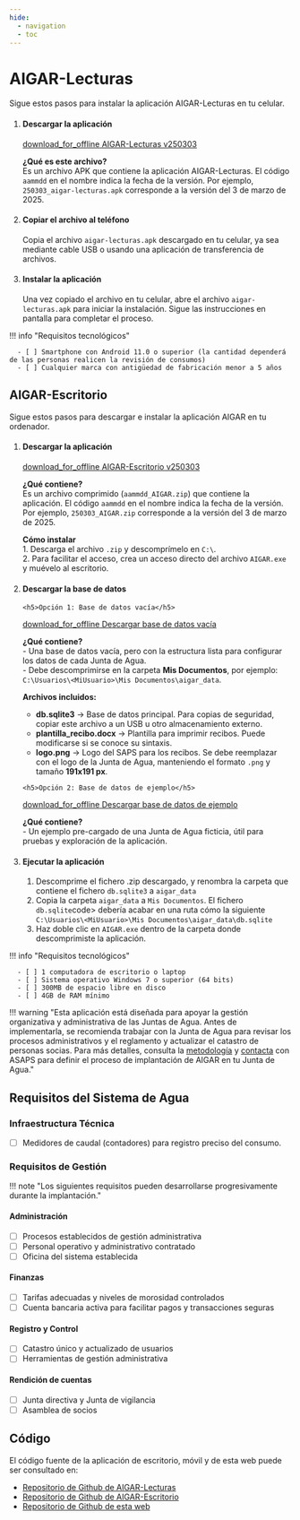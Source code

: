```yaml
---
hide:
  - navigation
  - toc
---
```


# AIGAR-Lecturas

Sigue estos pasos para instalar la aplicación AIGAR-Lecturas en tu celular.

<ol>
  <li>
    <h4>Descargar la aplicación</h4>
    <a href="https://github.com/iCarto/aigar-web/releases/download/250303/250303_aigar-lecturas.apk" class="downloads__link">
      <span class="material-symbols-outlined">download_for_offline</span> AIGAR-Lecturas v250303
    </a>
    <p>
      <strong>¿Qué es este archivo?</strong><br>
      Es un archivo APK que contiene la aplicación AIGAR-Lecturas. El código <code>aammdd</code> en el nombre indica la fecha de la versión. Por ejemplo, <code>250303_aigar-lecturas.apk</code> corresponde a la versión del 3 de marzo de 2025.
    </p>
  </li>

  <li>
    <h4>Copiar el archivo al teléfono</h4>
    <p>
      Copia el archivo <code>aigar-lecturas.apk</code> descargado en tu celular, ya sea mediante cable USB o usando una aplicación de transferencia de archivos.
    </p>
  </li>

  <li>
    <h4>Instalar la aplicación</h4>
    <p>
      Una vez copiado el archivo en tu celular, abre el archivo <code>aigar-lecturas.apk</code> para iniciar la instalación. Sigue las instrucciones en pantalla para completar el proceso.
    </p>
  </li>
</ol>

!!! info "Requisitos tecnológicos"

      - [ ] Smartphone con Android 11.0 o superior (la cantidad dependerá de las personas realicen la revisión de consumos)
      - [ ] Cualquier marca con antigüedad de fabricación menor a 5 años

## AIGAR-Escritorio

Sigue estos pasos para descargar e instalar la aplicación AIGAR en tu ordenador.

<ol>
  <li>
    <h4>Descargar la aplicación</h4>
    <a href="https://github.com/iCarto/aigar-web/releases/download/250303/250303_aigar.zip" class="downloads__link"><span class="material-symbols-outlined">download_for_offline</span> AIGAR-Escritorio v250303</a>
    <p>
      <strong>¿Qué contiene?</strong><br>
      Es un archivo comprimido (<code>aammdd_AIGAR.zip</code>) que contiene la aplicación.
      El código <code>aammdd</code> en el nombre indica la fecha de la versión.
      Por ejemplo, <code>250303_AIGAR.zip</code> corresponde a la versión del 3 de marzo de 2025.
    </p>
    <p>
      <strong>Cómo instalar</strong><br>
      1. Descarga el archivo <code>.zip</code> y descomprímelo en <code>C:\</code>.<br>
      2. Para facilitar el acceso, crea un acceso directo del archivo <code>AIGAR.exe</code> y muévelo al escritorio.
    </p>
  </li>

  <li>
    <h4>Descargar la base de datos</h4>

    <h5>Opción 1: Base de datos vacía</h5>

<a href="https://github.com/iCarto/aigar-web/releases/download/250303/250303_aigar_data.zip" class="downloads__link"><span class="material-symbols-outlined">download_for_offline</span> Descargar base de datos vacía</a>

<p>
<strong>¿Qué contiene?</strong><br> - Una base de datos vacía, pero con la estructura lista para configurar los datos de cada Junta de Agua.<br> - Debe descomprimirse en la carpeta <strong>Mis Documentos</strong>, por ejemplo:
<code>C:\Usuarios\&lt;MiUsuario&gt;\Mis Documentos\aigar_data</code>.
</p>
<p><strong>Archivos incluidos:</strong></p>
<ul>
<li><strong>db.sqlite3</strong> → Base de datos principal. Para copias de seguridad, copiar este archivo a un USB u otro almacenamiento externo.</li>
<li><strong>plantilla_recibo.docx</strong> → Plantilla para imprimir recibos. Puede modificarse si se conoce su sintaxis.</li>
<li><strong>logo.png</strong> → Logo del SAPS para los recibos. Se debe reemplazar con el logo de la Junta de Agua, manteniendo el formato <code>.png</code> y tamaño <strong>191x191 px</strong>.</li>
</ul>

    <h5>Opción 2: Base de datos de ejemplo</h5>

<a href="https://github.com/iCarto/aigar-web/releases/download/250303/aigar_data_ejemplo.zip" class="downloads__link"><span class="material-symbols-outlined">download_for_offline</span> Descargar base de datos de ejemplo</a>

<p>
<strong>¿Qué contiene?</strong><br> - Un ejemplo pre-cargado de una Junta de Agua ficticia, útil para pruebas y exploración de la aplicación.
</p>

  </li>

  <li>
    <h4>Ejecutar la aplicación</h4>
    <ol>
      <li>Descomprime el fichero .zip descargado, y renombra la carpeta que contiene el fichero <code>db.sqlite3</code> a <code>aigar_data</code></li>
      <li>Copia la carpeta <code>aigar_data</code> a <code>Mis Documentos</code>. El fichero <code>db.sqlite</code>code> debería acabar en una ruta cómo la siguiente <code>C:\Usuarios\&lt;MiUsuario&gt;\Mis Documentos\aigar_data\db.sqlite</code></li>
      <li>Haz doble clic en <code>AIGAR.exe</code> dentro de la carpeta donde descomprimiste la aplicación.</li>
    </ol>
  </li>
</ol>

!!! info "Requisitos tecnológicos"

      - [ ] 1 computadora de escritorio o laptop
      - [ ] Sistema operativo Windows 7 o superior (64 bits)
      - [ ] 300MB de espacio libre en disco
      - [ ] 4GB de RAM mínimo

!!! warning "Esta aplicación está diseñada para apoyar la gestión organizativa y administrativa de las Juntas de Agua. Antes de implementarla, se recomienda trabajar con la Junta de Agua para revisar los procesos administrativos y el reglamento y actualizar el catastro de personas socias. Para más detalles, consulta la <a href="methodology.md">metodología</a> y [contacta](contact.md) con ASAPS para definir el proceso de implantación de AIGAR en tu Junta de Agua."

## Requisitos del Sistema de Agua

### Infraestructura Técnica

- [ ] Medidores de caudal (contadores) para registro preciso del consumo.

### Requisitos de Gestión

!!! note "Los siguientes requisitos pueden desarrollarse progresivamente durante la implantación."

#### Administración

- [ ] Procesos establecidos de gestión administrativa
- [ ] Personal operativo y administrativo contratado
- [ ] Oficina del sistema establecida

#### Finanzas

- [ ] Tarifas adecuadas y niveles de morosidad controlados
- [ ] Cuenta bancaria activa para facilitar pagos y transacciones seguras

#### Registro y Control

- [ ] Catastro único y actualizado de usuarios
- [ ] Herramientas de gestión administrativa

#### Rendición de cuentas

- [ ] Junta directiva y Junta de vigilancia
- [ ] Asamblea de socios

## Código

El código fuente de la aplicación de escritorio, móvil y de esta web puede ser consultado en:

- [Repositorio de Github de AIGAR-Lecturas](https://github.com/iCarto/aigar-lecturas)
- [Repositorio de Github de AIGAR-Escritorio](https://github.com/iCarto/aigar)
- [Repositorio de Github de esta web](https://github.com/iCarto/aigar-web)
